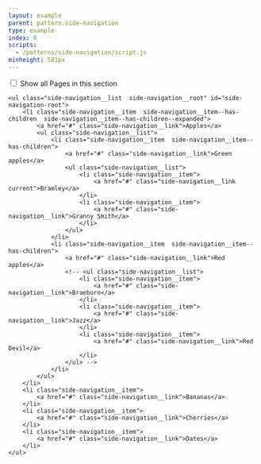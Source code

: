 ```yaml
---
layout: example
parent: pattern.side-navigation
type: example
index: 0
scripts:
  - /patterns/side-navigation/script.js
minheight: 581px
---
```


<nav role="navigation" aria-label="Sections" class="side-navigation">
    <input type="checkbox" class="visually-hidden" id="show-side-navigation" aria-controls="side-navigation-root" />
    <label class="side-navigation__expand" for="show-side-navigation"><span class="visually hidden">Show all</span> Pages in this section <span class="side-navigation__expand-indicator"></span></label>

    <ul class="side-navigation__list  side-navigation__root" id="side-navigation-root">
        <li class="side-navigation__item  side-navigation__item--has-children  side-navigation__item--has-children--expanded">
            <a href="#" class="side-navigation__link">Apples</a>
            <ul class="side-navigation__list">
                <li class="side-navigation__item  side-navigation__item--has-children">
                    <a href="#" class="side-navigation__link">Green apples</a>
                    <ul class="side-navigation__list">
                        <li class="side-navigation__item">
                            <a href="#" class="side-navigation__link  current">Bramley</a>
                        </li>
                        <li class="side-navigation__item">
                            <a href="#" class="side-navigation__link">Granny Smith</a>
                        </li>
                    </ul>
                </li>
                <li class="side-navigation__item  side-navigation__item--has-children">
                    <a href="#" class="side-navigation__link">Red apples</a>
                    <!-- <ul class="side-navigation__list">
                        <li class="side-navigation__item">
                            <a href="#" class="side-navigation__link">Braeburn</a>
                        </li>
                        <li class="side-navigation__item">
                            <a href="#" class="side-navigation__link">Jazz</a>
                        </li>
                        <li class="side-navigation__item">
                            <a href="#" class="side-navigation__link">Red Devil</a>
                        </li>
                    </ul> -->
                </li>
            </ul>
        </li>
        <li class="side-navigation__item">
            <a href="#" class="side-navigation__link">Bananas</a>
        </li>
        <li class="side-navigation__item">
            <a href="#" class="side-navigation__link">Cherries</a>
        </li>
        <li class="side-navigation__item">
            <a href="#" class="side-navigation__link">Dates</a>
        </li>
    </ul>
</nav>
